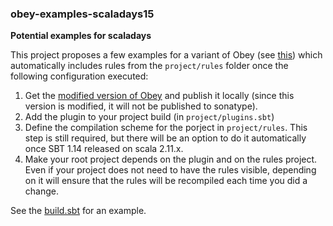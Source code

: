 ### obey-examples-scaladays15
**Potential examples for scaladays**

This project proposes a few examples for a variant of Obey (see [this](https://github.com/mdemarne/Obey/tree/scaladays15)) which automatically includes rules from the `project/rules` folder once the following configuration executed:

1. Get the [modified version of Obey](https://github.com/mdemarne/Obey/tree/scaladays15) and publish it locally (since this version is modified, it will not be published to sonatype).
2. Add the plugin to your project build (in `project/plugins.sbt`)
3. Define the compilation scheme for the porject in `project/rules`. This step is still required, but there will be an option to do it automatically once SBT 1.14 released on scala 2.11.x.
4. Make your root project depends on the plugin and on the rules project. Even if your project does not need to have the rules visible, depending on it will ensure that the rules will be recompiled each time you did a change.

See the [build.sbt](https://github.com/mdemarne/obey-examples-scaladays15/blob/master/build.sbt) for an example.
